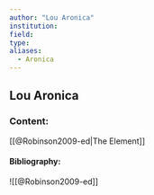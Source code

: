 ```yaml
---
author: "Lou Aronica"
institution:
field:
type:
aliases:
  - Aronica
---
```


## Lou Aronica

### Content:
[[@Robinson2009-ed|The Element]]

#### Bibliography:

![[@Robinson2009-ed]]
